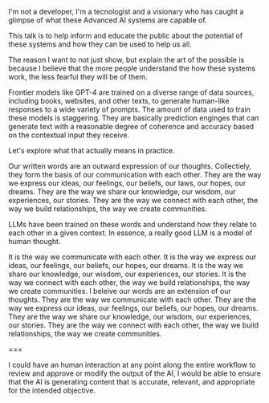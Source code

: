 I'm not a developer, I'm a tecnologist and a visionary who has caught a glimpse of what these Advanced AI systems are capable of.

This talk is to help inform and educate the public about the potential of these systems and how they can be used to help us all.

The reason I want to not just show, but explain the art of the possible is because I believe that the more people understand the how these systems work, the less fearful they will be of them.

Frontier models like GPT-4 are trained on a diverse range of data sources, including books, websites, and other texts, to generate human-like responses to a wide variety of prompts. The amount of data used to train these models is staggering. They are basically prediction enginges that can generate text with a reasonable degree of coherence and accuracy based on the contextual input they receive.

Let's explore what that actually means in practice.

Our written words are an outward expression of our thoughts. Collectiely, they form the basis of our communication with each other. They are the way we express our ideas, our feelings, our beliefs, our laws, our hopes, our dreams. They are the way we share our knowledge, our wisdom, our experiences, our stories. They are the way we connect with each other, the way we build relationships, the way we create communities.

LLMs have been trained on these words and understand how they relate to each other in a given context. In essence, a really good LLM is a model of human thought.


It is the way we communicate with each other. It is the way we express our ideas, our feelings, our beliefs, our hopes, our dreams. It is the way we share our knowledge, our wisdom, our experiences, our stories. It is the way we connect with each other, the way we build relationships, the way we create communities.
I beleive our words are an extension of our thoughts. They are the way we communicate with each other. They are the way we express our ideas, our feelings, our beliefs, our hopes, our dreams. They are the way we share our knowledge, our wisdom, our experiences, our stories. They are the way we connect with each other, the way we build relationships, the way we create communities.



===

I could have an human interaction at any point along the entire workflow to review and approve or modify the output of the AI, I would be able to ensure that the AI is generating content that is accurate, relevant, and appropriate for the intended objective.

